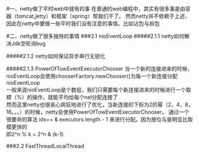 #一、netty做了平时web中就有的事
    在普通的web编程中，其实有很多事是由容器（tomcat,jetty）和框架（spring）帮我们干了。
    然而netty并不依赖于上述，因此在netty中要做一些平时我们没有注意的事情。比如沾包与拆包
    
#二、netty做了很多独特的事情
###2.1 nioEventLoop
#####2.1.1 netty如何解决Jdk空轮询bug

#####2.1.2 netty如何保证异步串行无锁化

#####2.1.3 PowerOfTowEventExecutorChooser
  当一个新的连接进来的时候，nioEventLoop会使用chooserFactory.newChooser()为每一个新连接分配nioEventLoop  
  一般来说nioEventLoop是个数组，我们只需要每个新连接进来的时候进行一个取模（%）的操作，就能平均给每个nel分配连接了  
  然而这里netty也很丧心病狂地进行了优化，当新连接的下标为2的幂（2，4，8，16。。。）的时候，netty会使用PowerOfTowEventExecutorChooser，
  通过一个很要命的算法 idx++ & executors.length - 1 来进行分配。因为按位与是明显比取模更快的  
  即2^n % k = 2^n & (k-1) 

###2.2 FastThreadLocalThread
